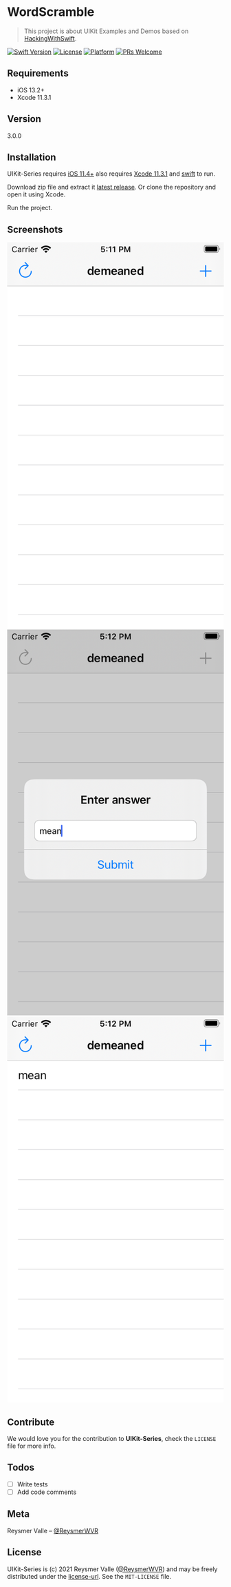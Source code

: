 # WordScramble

> This project is about UIKit Examples and Demos based on [HackingWithSwift](https://github.com/twostraws/HackingWithSwift).

[![Swift Version][swift-image]][swift-url]
[![License][license-image]][license-url]
[![Platform](https://img.shields.io/cocoapods/p/LFAlertController.svg?style=flat)](https://developer.apple.com/ios/)
[![PRs Welcome](https://img.shields.io/badge/PRs-welcome-brightgreen.svg?style=flat-square)](http://makeapullrequest.com)

## Requirements

- iOS 13.2+
- Xcode 11.3.1

## Version

3.0.0

## Installation

UIKit-Series requires [iOS 11.4+](https://developer.apple.com/ios/) also requires [Xcode 11.3.1](https://developer.apple.com/xcode/) and [swift](https://developer.apple.com/swift/) to run.

Download zip file and extract it [latest release](https://github.com/reysmerwvr/UIKit-Series/WhPetitions). Or clone the repository and open it using Xcode.

Run the project.

## Screenshots

![](main.png)
![](input.png)
![](list.png)

## Contribute

We would love you for the contribution to **UIKit-Series**, check the ``LICENSE`` file for more info.

## Todos

- [ ] Write tests
- [ ] Add code comments

## Meta

Reysmer Valle – [@ReysmerWVR]

## License

UIKit-Series is (c) 2021 Reysmer Valle ([@ReysmerWVR]) and may be freely distributed under the [license-url]. See the `MIT-LICENSE` file.

[swift-image]: https://img.shields.io/badge/swift-5.0-orange.svg
[swift-url]: https://swift.org/
[license-image]: https://img.shields.io/badge/License-MIT-blue.svg
[license-url]: https://github.com/reysmerwvr/UIKit-Series/tree/master/LICENSE
[travis-image]: https://img.shields.io/travis/dbader/node-datadog-metrics/master.svg?style=flat-square
[@ReysmerWVR]: <http://twitter.com/ReysmerWVR>
